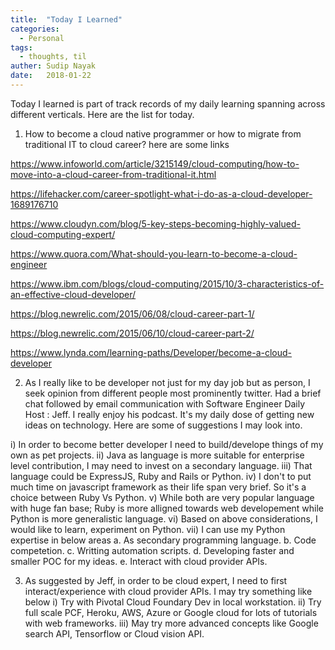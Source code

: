```yaml
---
title:  "Today I Learned"
categories:
  - Personal
tags:
  - thoughts, til
auther: Sudip Nayak
date:   2018-01-22
---
```


Today I learned is part of track records of my  daily learning spanning across different verticals.
Here are the list for today.

1. How to become a cloud native programmer or how to migrate from traditional IT to cloud career? here are some links

https://www.infoworld.com/article/3215149/cloud-computing/how-to-move-into-a-cloud-career-from-traditional-it.html

https://lifehacker.com/career-spotlight-what-i-do-as-a-cloud-developer-1689176710

https://www.cloudyn.com/blog/5-key-steps-becoming-highly-valued-cloud-computing-expert/

https://www.quora.com/What-should-you-learn-to-become-a-cloud-engineer

https://www.ibm.com/blogs/cloud-computing/2015/10/3-characteristics-of-an-effective-cloud-developer/

https://blog.newrelic.com/2015/06/08/cloud-career-part-1/

https://blog.newrelic.com/2015/06/10/cloud-career-part-2/

https://www.lynda.com/learning-paths/Developer/become-a-cloud-developer

2. As I really like to be developer not just for my day job but as person, I seek opinion from different people most prominently
twitter. Had a brief chat followed by email communication with Software Engineer Daily Host : Jeff. I really enjoy his podcast. It's 
my daily dose of getting new ideas on technology. Here are some of suggestions I may look into.
  
  i) In order to become better developer I need to build/develope things of my own as pet projects.
  ii) Java as language is more suitable for enterprise level contribution, I may need to invest on a secondary language.
  iii) That language could be ExpressJS, Ruby and Rails or Python.
  iv) I don't to put much time on javascript framework as their life span very brief. So it's a choice between Ruby Vs Python.
  v) While both are very popular language with huge fan base; Ruby is more alligned towards web developement while Python is more generalistic language.
  vi) Based on above considerations, I would like to learn, experiment on Python. 
  vii) I can use my Python expertise in below areas
       a. As secondary programming language.
       b. Code competetion.
       c. Writting automation scripts.
       d. Developing faster and smaller POC for my ideas.
       e. Interact with cloud provider APIs.
       
3. As suggested by Jeff, in order to be cloud expert, I need to first interact/experience with cloud provider APIs. 
   I may try something like below
   i) Try with Pivotal Cloud Foundary Dev in local workstation.
   ii) Try full scale PCF, Heroku, AWS, Azure or Google cloud for lots of tutorials with web frameworks.
   iii) May try more advanced concepts like Google search API, Tensorflow or Cloud vision API.    
